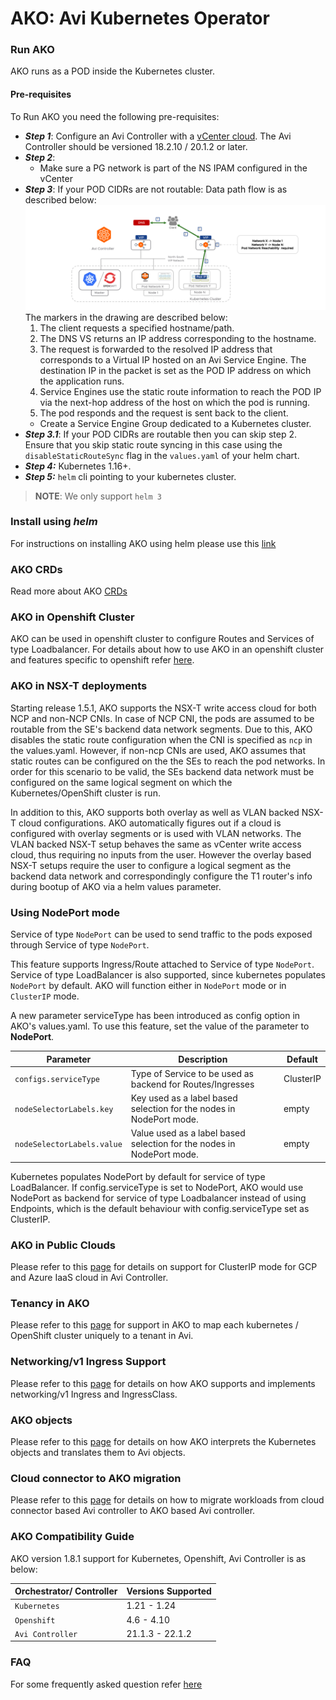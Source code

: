 # AKO: Avi Kubernetes Operator

### Run AKO

AKO runs as a POD inside the Kubernetes cluster.

#### Pre-requisites

To Run AKO you need the following pre-requisites:

* <i>**Step 1**</i>: Configure an Avi Controller with a [vCenter cloud](https://avinetworks.com/docs/18.2/installing-avi-vantage-for-vmware-vcenter/). The Avi Controller should be versioned 18.2.10 / 20.1.2 or later.
* <i>**Step 2**</i>:
  * Make sure a PG network is part of the NS IPAM configured in the vCenter
* <i>**Step 3**</i>: If your POD CIDRs are not routable:
Data path flow is as described below:
![Alt text](data_path_flow.png?raw=true)
The markers in the drawing are described below:
    1. The client requests a specified hostname/path.
    2. The DNS VS returns an IP address corresponding to the hostname.
    3. The request is forwarded to the resolved IP address that corresponds to a Virtual IP hosted on an Avi Service Engine.
    The destination IP in the packet is set as the POD IP address on which the application runs.
    4. Service Engines use the static route information to reach the POD IP via the next-hop address of the host on which the pod is running.
    5. The pod responds and the request is sent back to the client.
  * Create a Service Engine Group dedicated to a Kubernetes cluster.
* <i>**Step 3.1**</i>: If your POD CIDRs are routable then you can skip step 2. Ensure that you skip static route syncing in this case using the `disableStaticRouteSync` flag in the `values.yaml` of your helm chart.
* <i>**Step 4:**</i> Kubernetes 1.16+.
* <i>**Step 5:**</i> `helm` cli pointing to your kubernetes cluster.

> **NOTE**: We only support `helm 3`

### Install using *helm*

For instructions on installing AKO using helm please use this [link](install/helm.md)

### AKO CRDs

Read more about AKO [CRDs](crds/overview.md)


### AKO in Openshift Cluster

AKO can be used in openshift cluster to configure Routes and Services of type Loadbalancer. For details about how to use AKO in an openshift cluster and features specific to openshift refer [here](openshift/openshift.md).

### AKO in NSX-T deployments

Starting release 1.5.1, AKO supports the NSX-T write access cloud for both NCP and non-NCP CNIs. In case of NCP CNI, the pods are assumed to be routable from the SE's backend data network segments. Due to this, AKO disables the static route configuration when the CNI is specified as `ncp` in the values.yaml. However, if non-ncp CNIs are used, AKO assumes that static routes can be configured on the the SEs to reach the pod networks. In order for this scenario to be valid, the SEs backend data network must be configured on the same logical segment on which the Kubernetes/OpenShift cluster is run. 

In addition to this, AKO supports both overlay as well as VLAN backed NSX-T cloud configurations. AKO automatically figures out if a cloud is configured with overlay segments or is used with VLAN networks. The VLAN backed NSX-T setup behaves the same as vCenter write access cloud, thus requiring no inputs from the user. However the overlay based NSX-T setups require the user to configure a logical segment as the backend data network and correspondingly configure the T1 router's info during bootup of AKO via a helm values parameter.

### Using NodePort mode

Service of type `NodePort` can be used to send traffic to the pods exposed through Service of type `NodePort`.

This feature supports Ingress/Route attached to Service of type `NodePort`. Service of type LoadBalancer is also supported, since kubernetes populates `NodePort` by default. AKO will function either in `NodePort` mode or in `ClusterIP` mode.

A new parameter serviceType has been introduced as config option in AKO's values.yaml. To use this feature, set the value of the parameter to **NodePort**.

| **Parameter** | **Description** | **Default** |
| --------- | ----------- | ------- |
| `configs.serviceType` | Type of Service to be used as backend for Routes/Ingresses | ClusterIP |
| `nodeSelectorLabels.key` | Key used as a label based selection for the nodes in NodePort mode. | empty |
| `nodeSelectorLabels.value` | Value used as a label based selection for the nodes in NodePort mode. | empty |

Kubernetes populates NodePort by default for service of type LoadBalancer. If config.serviceType is set to NodePort, AKO would use NodePort as backend for service of type Loadbalancer instead of using Endpoints, which is the default behaviour with config.serviceType set as ClusterIP.


### AKO in Public Clouds

Please refer to this [page](public_clouds.md) for details on support for ClusterIP mode for GCP and Azure IaaS cloud in Avi Controller.

### Tenancy in AKO

Please refer to this [page](ako_tenancy.md) for support in AKO to map each kubernetes / OpenShift cluster uniquely to a tenant in Avi.

### Networking/v1 Ingress Support

Please refer to this [page](ingress/ingress.md) for details on how AKO supports and implements networking/v1 Ingress and IngressClass.

### AKO objects

Please refer to this [page](objects.md) for details on how AKO interprets the Kubernetes objects and translates them to Avi objects.

### Cloud connector to AKO migration

Please refer to this [page](cc_to_ako.md) for details on how to migrate workloads from cloud connector based Avi controller to AKO based Avi controller.

### AKO Compatibility Guide
AKO version 1.8.1 support for Kubernetes, Openshift, Avi Controller is as below:

| **Orchestrator/ Controller** | **Versions Supported** |
| --------- | ----------- |
| `Kubernetes` | 1.21 - 1.24 |
| `Openshift` | 4.6 - 4.10 |
| `Avi Controller` | 21.1.3 - 22.1.2 |

### FAQ

For some frequently asked question refer [here](faq.md) 


